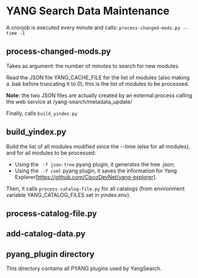 # YANG Search Data Maintenance

A cronjob is executed every minute and calls: `process-changed-mods.py --time -1`

## process-changed-mods.py

Takes as argument: the number of minutes to search for new modules.

Read the JSON file YANG_CACHE_FILE for the list of modules (also making a .bak before truncating it to 0), this is the list of modules to be processed.

**Note:** the two JSON files are actually created by an external process calling the web service at /yang-search/metadata_update/

Finally, calls `build_yindex.py` 


## build_yindex.py

Build the list of all modules modified since the --time (else for all modules), and for all modules to be processed:
* Using the ` -f json-tree` pyang plugin, it generates the tree .json;
* Using the ` -f cxml` pyang plugin, it saves the information for Yang Explorer[https://github.com/CiscoDevNet/yang-explorer].

Then, it calls `process-catalog-file.py` for all catalogs (from environment variable YANG_CATALOG_FILES set in yindex.env).

## process-catalog-file.py

## add-catalog-data.py

## pyang_plugin directory

This directory contains all PYANG plugins used by YangSearch.
